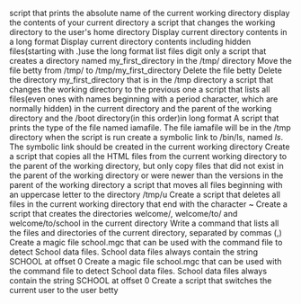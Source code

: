 script that prints the absolute name of the current working directory
display the contents of your current directory
a script that changes the working directory to the user's home directory
Display current directory contents in a long format
Display current directory contents including hidden files(starting with .)use the long format
list files digit only
a script that creates a directory named my_first_directory in the /tmp/ directory
Move the file betty from /tmp/ to /tmp/my_first_directory
Delete the file betty
Delete the directory my_first_directory that is in the /tmp directory
a script that changes the working directory to the previous one
a script that lists all files(even ones with names beginning with a period character, which are normally hidden) in the current directory and the parent of the working directory and the /boot directory(in this order)in long format
A script that prints the type of the file named iamafile. The file iamafile will be in the /tmp directory when the script is run
create a symbolic link to /bin/ls, named _ls_. The symbolic link should be created in the current working directory
Create a script that copies all the HTML files from the current working directory to the parent of the working directory, but only copy files that did not exist in the parent of the working directory or were newer than the versions in the parent of the working directory
 a script that moves all files beginning with an uppercase letter to the directory /tmp/u
Create a script that deletes all files in the current working directory that end with the character ~
Create a script that creates the directories welcome/, welcome/to/ and welcome/to/school in the current directory
Write a command that lists all the files and directories of the current directory, separated by commas (,)
Create a magic file school.mgc that can be used with the command file to detect School data files. School data files always contain the string SCHOOL at offset 0
Create a magic file school.mgc that can be used with the command file to detect School data files. School data files always contain the string SCHOOL at offset 0
Create a script that switches the current user to the user betty
